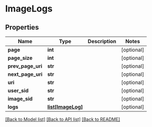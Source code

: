 # ImageLogs

## Properties
Name | Type | Description | Notes
------------ | ------------- | ------------- | -------------
**page** | **int** |  | [optional] 
**page_size** | **int** |  | [optional] 
**prev_page_uri** | **str** |  | [optional] 
**next_page_uri** | **str** |  | [optional] 
**uri** | **str** |  | [optional] 
**user_sid** | **str** |  | [optional] 
**image_sid** | **str** |  | [optional] 
**logs** | [**list[ImageLog]**](ImageLog.md) |  | [optional] 

[[Back to Model list]](../README.md#documentation-for-models) [[Back to API list]](../README.md#documentation-for-api-endpoints) [[Back to README]](../README.md)


